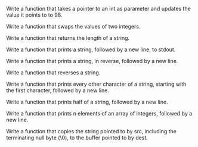 Write a function that takes a pointer to an int as parameter and updates the value it points to to 98.

Write a function that swaps the values of two integers.

Write a function that returns the length of a string.

Write a function that prints a string, followed by a new line, to stdout.

Write a function that prints a string, in reverse, followed by a new line.

Write a function that reverses a string.

Write a function that prints every other character of a string, starting with the first character, followed by a new line.

Write a function that prints half of a string, followed by a new line.

Write a function that prints n elements of an array of integers, followed by a new line.

Write a function that copies the string pointed to by src, including the terminating null byte (\0), to the buffer pointed to by dest.

